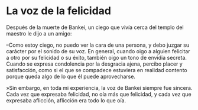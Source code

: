 # La voz de la felicidad

Después de la muerte de Bankei, un ciego que vivía cerca del templo del
maestro le dijo a un amigo:

–Como estoy ciego, no puedo ver la cara de una persona, y debo juzgar su
carácter por el sonido de su voz. En general, cuando oigo a alguien
felicitar a otro por su felicidad o su éxito, también oigo un tono de
envidia secreta. Cuando se expresa condolencia por la desgracia ajena,
percibo placer y satisfacción, como si el que se compadece estuviera en
realidad contento porque queda algo de lo que él puede aprovecharse.

»Sin embargo, en toda mi experiencia, la voz de Bankei siempre fue
sincera. Cada vez que expresaba felicidad, no oía más que felicidad, y
cada vez que expresaba aflicción, aflicción era todo lo que oía.
